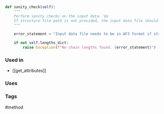 ```python
def sanity_check(self):
	"""
	Perform sanity checks on the input data. \n
	If structure file path is not provided, the input data file should be in AF3 format.
	"""

	error_statement = "Input data file needs to be in AF3 format if structure path is not provided."

	if not self.lengths_dict:
		raise Exception(f"No chain lengths found. {error_statement}")
```

### Used in
- [[get_attributes]]

### Uses


### Tags
#method 
